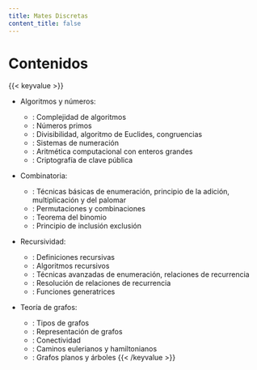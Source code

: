 ```yaml
---
title: Mates Discretas
content_title: false
---
```


# Contenidos

{{< keyvalue >}}
- Algoritmos y números:
    - : Complejidad de algoritmos
    - : Números primos
    - : Divisibilidad, algoritmo de Euclides, congruencias
    - : Sistemas de numeración
    - : Aritmética computacional con enteros grandes
    - : Criptografía de clave pública

- Combinatoria:
    - : Técnicas básicas de enumeración, principio de la adición, multiplicación y del palomar
    - : Permutaciones y combinaciones
    - : Teorema del binomio
    - : Principio de inclusión exclusión

- Recursividad:
    - : Definiciones recursivas
    - : Algoritmos recursivos
    - : Técnicas avanzadas de enumeración, relaciones de recurrencia
    - : Resolución de relaciones de recurrencia
    - : Funciones generatrices

- Teoría de grafos:
    - : Tipos de grafos
    - : Representación de grafos
    - : Conectividad
    - : Caminos eulerianos y hamiltonianos
    - : Grafos planos y árboles
{{< /keyvalue >}}
